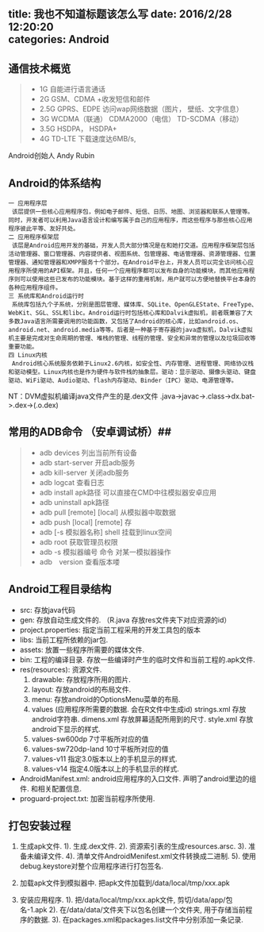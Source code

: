 title: 我也不知道标题该怎么写
date: 2016/2/28 12:20:20  
categories: Android
---


## 通信技术概览 ##
> - 1G  	自能进行语言通话
> - 2G 		GSM、CDMA +收发短信和邮件
> - 2.5G 	GPRS、EDPE 访问wap网络数据（图片， 壁纸、文字信息）
> - 3G 		WCDMA（联通） CDMA2000（电信） TD-SCDMA（移动）
> - 3.5G	HSDPA， HSDPA+
> - 4G      TD-LTE 下载速度达6MB/s, 

Android创始人 Andy Rubin 

## Android的体系结构 ##

	一 应用程序层
	 该层提供一些核心应用程序包，例如电子邮件、短信、日历、地图、浏览器和联系人管理等。同时，开发者可以利用Java语言设计和编写属于自己的应用程序，而这些程序与那些核心应用程序彼此平等、友好共处。
	二 应用程序框架层
	 该层是Android应用开发的基础，开发人员大部分情况是在和她打交道。应用程序框架层包括活动管理器、窗口管理器、内容提供者、视图系统、包管理器、电话管理器、资源管理器、位置管理器、通知管理器和XMPP服务十个部分。在Android平台上，开发人员可以完全访问核心应用程序所使用的API框架。并且，任何一个应用程序都可以发布自身的功能模块，而其他应用程序则可以使用这些已发布的功能模块。基于这样的重用机制，用户就可以方便地替换平台本身的各种应用程序组件。
	三 系统库和Android运行时
	 系统库包括九个子系统，分别是图层管理、媒体库、SQLite、OpenGLEState、FreeType、WebKit、SGL、SSL和libc。Android运行时包括核心库和Dalvik虚拟机，前者既兼容了大多数Java语言所需要调用的功能函数，又包括了Android的核心库，比如android.os、android.net、android.media等等。后者是一种基于寄存器的java虚拟机，Dalvik虚拟机主要是完成对生命周期的管理、堆栈的管理、线程的管理、安全和异常的管理以及垃圾回收等重要功能。
	四 Linux内核
	 Android核心系统服务依赖于Linux2.6内核，如安全性、内存管理、进程管理、网络协议栈和驱动模型。Linux内核也是作为硬件与软件栈的抽象层。驱动：显示驱动、摄像头驱动、键盘驱动、WiFi驱动、Audio驱动、flash内存驱动、Binder（IPC）驱动、电源管理等。

NT：DVM虚拟机编译java文件产生的是.dex文件  .java->javac->.class->dx.bat->.dex->(.o.dex)

## 常用的ADB命令   （安卓调试桥）##
> - adb devices 列出当前所有设备
> - adb start-server 开启adb服务
> - adb kill-server 关闭adb服务
> - adb logcat 查看日志
> - adb install apk路径 可以直接在CMD中往模拟器安卓应用
> - adb uninstall apk路径
> - adb pull [remote] [local] 从模拟器中取数据
> - adb push [local] [remote] 存
> - adb [-s 模拟器名称] shell 挂载到linux空间 
> - adb root  获取管理员权限
> - adb -s 模拟器编号 命令   对某一模拟器操作 
> - adb　version 查看版本喽

## Android工程目录结构 ##
* src: 存放java代码
* gen: 存放自动生成文件的. （R.java 存放res文件夹下对应资源的id）
* project.properties: 指定当前工程采用的开发工具包的版本
* libs: 当前工程所依赖的jar包.
* assets: 放置一些程序所需要的媒体文件.
* bin: 工程的编译目录. 存放一些编译时产生的临时文件和当前工程的.apk文件.
* res(resources): 资源文件.
	1. drawable: 存放程序所用的图片.
	2. layout: 存放android的布局文件.
	3. menu: 存放android的OptionsMenu菜单的布局.
	4. values (应用程序所需要的数据. 会在R文件中生成id)
		strings.xml 存放android字符串.
		dimens.xml 存放屏幕适配所用到的尺寸.
		style.xml 存放android下显示的样式.
	5. values-sw600dp 7寸平板所对应的值
	6. values-sw720dp-land 10寸平板所对应的值
	7. values-v11 指定3.0版本以上的手机显示的样式.
	8. values-v14 指定4.0版本以上的手机显示的样式.
* AndroidManifest.xml: android应用程序的入口文件. 声明了android里边的组件. 和相关配置信息.
* proguard-project.txt: 加密当前程序所使用.

## 打包安装过程 ##
1. 生成apk文件.
		1). 生成.dex文件.
		2). 资源索引表的生成resources.arsc.
		3). 准备未编译文件.
		4). 清单文件AndroidMenifest.xml文件转换成二进制.
		5). 使用debug.keystore对整个应用程序进行打包签名.

2. 加载apk文件到模拟器中.
		把apk文件加载到/data/local/tmp/xxx.apk

3. 安装应用程序.
		1). 把/data/local/tmp/xxx.apk文件, 剪切/data/app/包名-1.apk
		2). 在/data/data/文件夹下以包名创建一个文件夹, 用于存储当前程序的数据.
		3). 在packages.xml和packages.list文件中分别添加一条记录.